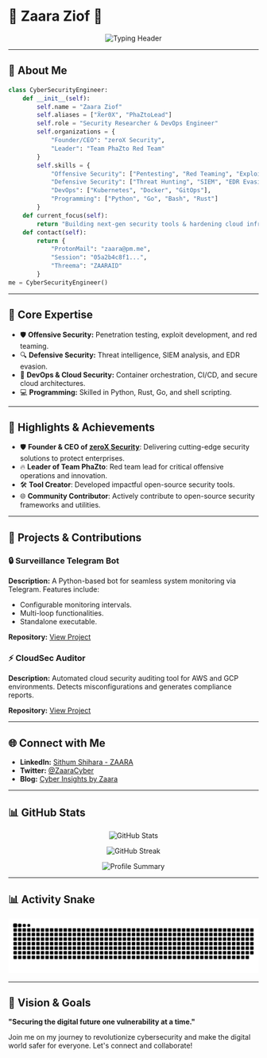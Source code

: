 
# 👾 Zaara Ziof 👾 

<p align="center">
  <img src="https://readme-typing-svg.demolab.com?font=Fira+Code&weight=600&size=28&duration=4000&pause=1000&color=7A3CE8&center=true&vCenter=true&width=600&lines=Founder+%26+CEO+of+zeroX;Leader+of+Team+PhaZto;Security+Researcher+%26+Red+Team+Engineer;DevOps+%26+Cloud+Security+Specialist;Open+Source+Contributor" alt="Typing Header" />
</p>

---

## 🔮 About Me

```python
class CyberSecurityEngineer:
    def __init__(self):
        self.name = "Zaara Ziof"
        self.aliases = ["Ẍer0X", "PhaZtoLead"]
        self.role = "Security Researcher & DevOps Engineer"
        self.organizations = {
            "Founder/CEO": "zeroX Security",
            "Leader": "Team PhaZto Red Team"
        }
        self.skills = {
            "Offensive Security": ["Pentesting", "Red Teaming", "Exploit Dev"],
            "Defensive Security": ["Threat Hunting", "SIEM", "EDR Evasion"],
            "DevOps": ["Kubernetes", "Docker", "GitOps"],
            "Programming": ["Python", "Go", "Bash", "Rust"]
        }
    def current_focus(self):
        return "Building next-gen security tools & hardening cloud infrastructure"
    def contact(self):
        return {
            "ProtonMail": "zaara@pm.me",
            "Session": "05a2b4c8f1...",
            "Threema": "ZAARAID"
        }
me = CyberSecurityEngineer()
```

---

## 🌟 Core Expertise

- 🛡️ **Offensive Security:** Penetration testing, exploit development, and red teaming.
- 🔍 **Defensive Security:** Threat intelligence, SIEM analysis, and EDR evasion.
- 🚀 **DevOps & Cloud Security:** Container orchestration, CI/CD, and secure cloud architectures.
- 💻 **Programming:** Skilled in Python, Rust, Go, and shell scripting.

---

## 🚀 Highlights & Achievements

- 🛡️ **Founder & CEO of [zeroX Security](https://www.zeroxhackers.com)**: Delivering cutting-edge security solutions to protect enterprises.
- 🔥 **Leader of Team PhaZto**: Red team lead for critical offensive operations and innovation.
- 🛠️ **Tool Creator**: Developed impactful open-source security tools.
- 🌐 **Community Contributor**: Actively contribute to open-source security frameworks and utilities.

---

## 📂 Projects & Contributions

### 🔒 **Surveillance Telegram Bot**
**Description:** A Python-based bot for seamless system monitoring via Telegram. Features include:
- Configurable monitoring intervals.
- Multi-loop functionalities.
- Standalone executable.

**Repository:** [View Project](https://github.com/zaaraZiof0/Cam-Hack-Bot-TG)

### ⚡ **CloudSec Auditor**
**Description:** Automated cloud security auditing tool for AWS and GCP environments. Detects misconfigurations and generates compliance reports.

**Repository:** [View Project](https://github.com/zaaraZiof0/Cam-Hack-Bot-TG)

---

## 🌐 Connect with Me

- **LinkedIn:** [Sithum Shihara - ZAARA](www.linkedin.com/in/sithum-shihara-zaara-6a6537330)
- **Twitter:** [@ZaaraCyber](https://twitter.com/ZaaraCyber)
- **Blog:** [Cyber Insights by Zaara]([https://yourblog.com](https://www.zeroxhackers.com))

---

## 📊 GitHub Stats

<p align="center">
  <img src="https://github-readme-stats.vercel.app/api?username=ZAARAZiof&show_icons=true&theme=radical" alt="GitHub Stats" />
</p>
<p align="center">
  <img src="https://github-readme-streak-stats.herokuapp.com/?user=ZAARAZiof0&theme=radical" alt="GitHub Streak" />
</p>
<p align="center">
  <img src="https://github-profile-summary-cards.vercel.app/api/cards/profile-details?username=ZAARAZiof0&theme=radical" alt="Profile Summary" />
</p>

---

## 📊 Activity Snake

<p align="center">
  <img src="https://raw.githubusercontent.com/platane/snk/output/github-contribution-grid-snake.svg" alt="Activity Snake" />
</p>

---

## 🌌 Vision & Goals

**"Securing the digital future one vulnerability at a time."**

Join me on my journey to revolutionize cybersecurity and make the digital world safer for everyone. Let's connect and collaborate!
